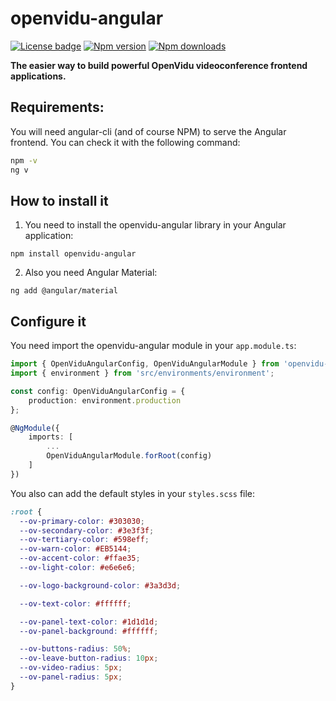 # openvidu-angular

[![License badge](https://img.shields.io/badge/license-Apache2-orange.svg)](http://www.apache.org/licenses/LICENSE-2.0)
[![Npm version](https://img.shields.io/npm/v/openvidu-angular?label=npm-version)](https://npmjs.org/package/openvidu-angular)
[![Npm downloads](https://img.shields.io/npm/dw/openvidu-angular?label=npm2-downloads)](https://npmjs.org/package/openvidu-angular)

**The easier way to build powerful OpenVidu videoconference frontend applications.**

## Requirements:

You will need angular-cli (and of course NPM) to serve the Angular frontend. You can check it with the following command:

```bash
npm -v
ng v
```

## How to install it

1. You need to install the openvidu-angular library in your Angular application:

```
npm install openvidu-angular
```

2. Also you need Angular Material:

```
ng add @angular/material
```

## Configure it


You need import the openvidu-angular module in your `app.module.ts`:

```typescript
import { OpenViduAngularConfig, OpenViduAngularModule } from 'openvidu-angular';
import { environment } from 'src/environments/environment';

const config: OpenViduAngularConfig = {
    production: environment.production
};

@NgModule({
    imports: [
        ...
        OpenViduAngularModule.forRoot(config)
    ]
})
```

You also can add the default styles in your `styles.scss` file:

```css
:root {
  --ov-primary-color: #303030;
  --ov-secondary-color: #3e3f3f;
  --ov-tertiary-color: #598eff;
  --ov-warn-color: #EB5144;
  --ov-accent-color: #ffae35;
  --ov-light-color: #e6e6e6;

  --ov-logo-background-color: #3a3d3d;

  --ov-text-color: #ffffff;

  --ov-panel-text-color: #1d1d1d;
  --ov-panel-background: #ffffff;

  --ov-buttons-radius: 50%;
  --ov-leave-button-radius: 10px;
  --ov-video-radius: 5px;
  --ov-panel-radius: 5px;
}
```